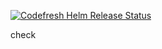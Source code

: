 [![Codefresh Helm Release Status]( https://g.codefresh.io/api/badges/release?type=cf-1&key=eyJhbGciOiJIUzI1NiJ9.NWRkYmQ5Mzk0OThiZjgzNDU2ZDJkNWVj.8HO-_XqVzMyXCgnNi6D0Z-v1UbMe5Qf7qLWAtRwovbk&selector=test-helm&name=aerospike&tillerNamespace=denis-codefresh)]( https://g.codefresh.io/helm/releases/test-helm/denis-codefresh/aerospike/services)

check
